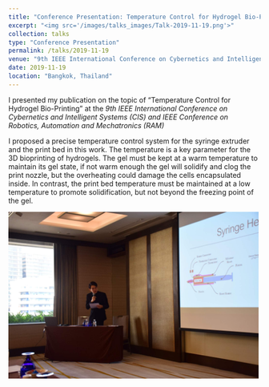 ```yaml
---
title: "Conference Presentation: Temperature Control for Hydrogel Bio-Printing"
excerpt: "<img src='/images/talks_images/Talk-2019-11-19.png'>"
collection: talks
type: "Conference Presentation"
permalink: /talks/2019-11-19
venue: "9th IEEE International Conference on Cybernetics and Intelligent Systems (CIS) and IEEE Conference on Robotics, Automation and Mechatronics (RAM), 2019"
date: 2019-11-19
location: "Bangkok, Thailand"
---
```


I presented my publication on the topic of “Temperature Control for Hydrogel Bio-Printing” at the _9th IEEE International Conference on Cybernetics and Intelligent Systems (CIS) and IEEE Conference on Robotics, Automation and Mechatronics (RAM)_

I proposed a precise temperature control system for the syringe extruder and the print bed in this work. The temperature is a key parameter for the 3D bioprinting of hydrogels. The gel must be kept at a warm temperature to maintain its gel state, if not warm enough the gel will solidify and clog the print nozzle, but the overheating could damage the cells encapsulated inside. In contrast, the print bed temperature must be maintained at a low temperature to promote solidification, but not beyond the freezing point of the gel.

<img src='/images/talks_images/Talk-2019-11-19.png'>